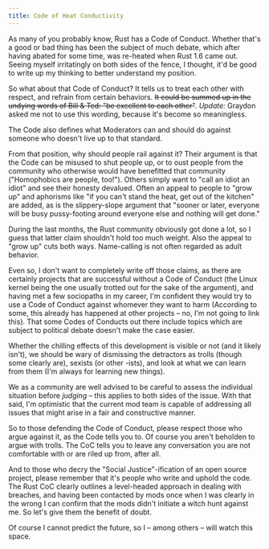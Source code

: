 ```yaml
---
title: Code of Heat Conductivity
---
```


As many of you probably know, Rust has a Code of Conduct. Whether
that's a good or bad thing has been the subject of much debate, which
after having abated for some time, was re-heated when Rust 1.6 came
out. Seeing myself irritatingly on both sides of the fence, I thought,
it'd be good to write up my thinking to better understand my position.

So what about that Code of Conduct? It tells us to treat each other
with respect, and refrain from certain behaviors. <s>It could be summed up
in the undying words of Bill & Ted: "be excellent to each other"</s>. 
*Update:* Graydon asked me not to use this wording, because it's become so
meaningless. 

The Code also defines what Moderators can and should do against someone who 
doesn't live up to that standard.

From that position, why should people rail against it? Their argument
is that the Code can be misused to shut people up, or to oust people
from the community who otherwise would have benefitted that community
("Homophobics are people, too!"). Others simply want to "call an idiot
an idiot" and see their honesty devalued. Often an appeal to people to
"grow up" and aphorisms like "if you can't stand the heat, get out of
the kitchen" are added, as is the slippery-slope argument that "sooner
or later, everyone will be busy pussy-footing around everyone else and
nothing will get done."

During the last months, the Rust community obviously got done a lot, so
I guess that latter claim shouldn't hold too much weight. Also the
appeal to "grow up" cuts both ways. Name-calling is not often
regarded as adult behavior.

Even so, I don't want to completely write off those claims, as there
are certainly projects that are successful without a Code of Conduct
(the Linux kernel being the one usually trotted out for the sake of the
argument), and having met a few sociopaths in my career, I'm confident
they would try to use a Code of Conduct against whomever they want to
harm (According to some, this already has happened at other projects –
no, I'm not going to link this). That some Codes of Conducts out there
include topics which are subject to political debate doesn't make the
case easier.

Whether the chilling effects of this development is visible or not (and
it likely isn't), we should be wary of dismissing the detractors as
trolls (though some clearly are), sexists (or other -ists), and look at
what we can learn from them (I'm always for learning new things).

We as a community are well advised to be careful to assess the
individual situation before *judging* – this applies to both sides of
the issue. With that said, I'm optimistic that the current mod team is
capable of addressing all issues that might arise in a fair and
constructive manner.

So to those defending the Code of Conduct, please respect those who
argue against it, as the Code tells you to. Of course you aren't
beholden to argue with trolls. The CoC tells you to leave any
conversation you are not comfortable with or are riled up from, after all.

And to those who decry the "Social Justice"-ification of an open source
project, please remember that it's people who write and uphold the
code. The Rust CoC clearly outlines a level-headed approach in dealing
with breaches, and having been contacted by mods once when I was
clearly in the wrong I can confirm that the mods didn't initiate a
witch hunt against me. So let's give them the benefit of doubt.

Of course I cannot predict the future, so I – among others – will watch
this space.


